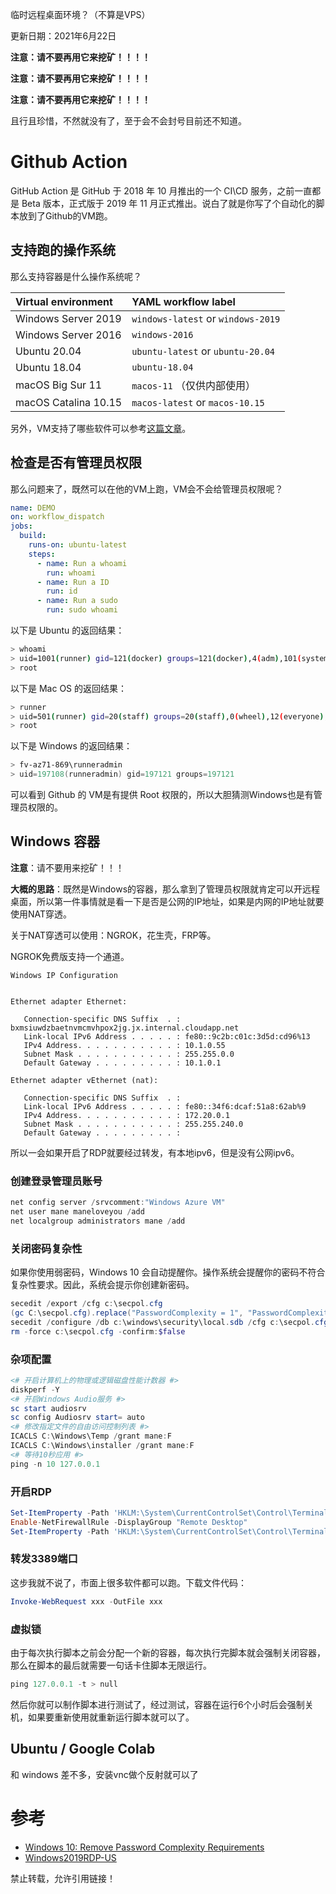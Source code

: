 临时远程桌面环境？（不算是VPS）

更新日期：2021年6月22日

**注意：请不要再用它来挖矿！！！！**

**注意：请不要再用它来挖矿！！！！**

**注意：请不要再用它来挖矿！！！！**

且行且珍惜，不然就没有了，至于会不会封号目前还不知道。


# Github Action 

GitHub Action 是 GitHub 于 2018 年 10 月推出的一个 CI\CD 服务，之前一直都是 Beta 版本，正式版于 2019 年 11 月正式推出。说白了就是你写了个自动化的脚本放到了Github的VM跑。

## 支持跑的操作系统

那么支持容器是什么操作系统呢？

| Virtual environment  | YAML workflow label                |
| :------------------- | :--------------------------------- |
| Windows Server 2019  | `windows-latest` or `windows-2019` |
| Windows Server 2016  | `windows-2016`                     |
| Ubuntu 20.04         | `ubuntu-latest` or `ubuntu-20.04`  |
| Ubuntu 18.04         | `ubuntu-18.04`                     |
| macOS Big Sur 11     | `macos-11` （仅供内部使用）        |
| macOS Catalina 10.15 | `macos-latest` or `macos-10.15`    |

另外，VM支持了哪些软件可以参考[这篇文章](https://github.com/actions/virtual-environments/tree/win19/20210616.0)。

## 检查是否有管理员权限

那么问题来了，既然可以在他的VM上跑，VM会不会给管理员权限呢？

```yaml
name: DEMO
on: workflow_dispatch
jobs:
  build:
    runs-on: ubuntu-latest
    steps:
      - name: Run a whoami
        run: whoami
      - name: Run a ID
        run: id
      - name: Run a sudo
        run: sudo whoami
```

以下是 Ubuntu 的返回结果：

```bash
> whoami
> uid=1001(runner) gid=121(docker) groups=121(docker),4(adm),101(systemd-journal)
> root
```

以下是 Mac OS 的返回结果：

```bash
> runner
> uid=501(runner) gid=20(staff) groups=20(staff),0(wheel),12(everyone),61(localaccounts),79(_appserverusr),80(admin),81(_appserveradm),98(_lpadmin),264(_webdeveloper),399(com.apple.access_ssh),701(com.apple.sharepoint.group.1),33(_appstore),100(_lpoperator),204(_developer),250(_analyticsusers),395(com.apple.access_ftp),398(com.apple.access_screensharing),400(com.apple.access_remote_ae)
> root
```

以下是 Windows 的返回结果：

```powershell
> fv-az71-869\runneradmin
> uid=197108(runneradmin) gid=197121 groups=197121
```

可以看到 Github 的 VM是有提供 Root 权限的，所以大胆猜测Windows也是有管理员权限的。

## Windows 容器

**注意**：请不要用来挖矿！！！

**大概的思路**：既然是Windows的容器，那么拿到了管理员权限就肯定可以开远程桌面，所以第一件事情就是看一下是否是公网的IP地址，如果是内网的IP地址就要使用NAT穿透。

关于NAT穿透可以使用：NGROK，花生壳，FRP等。

NGROK免费版支持一个通道。

```ymal
Windows IP Configuration


Ethernet adapter Ethernet:

   Connection-specific DNS Suffix  . : bxmsiuwdzbaetnvmcmvhpox2jg.jx.internal.cloudapp.net
   Link-local IPv6 Address . . . . . : fe80::9c2b:c01c:3d5d:cd96%13
   IPv4 Address. . . . . . . . . . . : 10.1.0.55
   Subnet Mask . . . . . . . . . . . : 255.255.0.0
   Default Gateway . . . . . . . . . : 10.1.0.1

Ethernet adapter vEthernet (nat):

   Connection-specific DNS Suffix  . : 
   Link-local IPv6 Address . . . . . : fe80::34f6:dcaf:51a8:62ab%9
   IPv4 Address. . . . . . . . . . . : 172.20.0.1
   Subnet Mask . . . . . . . . . . . : 255.255.240.0
   Default Gateway . . . . . . . . . : 
```

所以一会如果开启了RDP就要经过转发，有本地ipv6，但是没有公网ipv6。

### 创建登录管理员账号

```powershell
net config server /srvcomment:"Windows Azure VM" 
net user mane maneloveyou /add 
net localgroup administrators mane /add 
```

### 关闭密码复杂性

如果你使用弱密码，Windows 10 会自动提醒你。操作系统会提醒你的密码不符合复杂性要求。因此，系统会提示你创建新密码。

```powershell
secedit /export /cfg c:\secpol.cfg
(gc C:\secpol.cfg).replace("PasswordComplexity = 1", "PasswordComplexity = 0") | Out-File C:\secpol.cfg
secedit /configure /db c:\windows\security\local.sdb /cfg c:\secpol.cfg /areas SECURITYPOLICY
rm -force c:\secpol.cfg -confirm:$false
```

### 杂项配置

```powershell
<# 开启计算机上的物理或逻辑磁盘性能计数器 #>
diskperf -Y 
<# 开启Windows Audio服务 #>
sc start audiosrv 
sc config Audiosrv start= auto 
<# 修改指定文件的自由访问控制列表 #>
ICACLS C:\Windows\Temp /grant mane:F 
ICACLS C:\Windows\installer /grant mane:F 
<# 等待10秒应用 #>
ping -n 10 127.0.0.1 
```

### 开启RDP

```powershell
Set-ItemProperty -Path 'HKLM:\System\CurrentControlSet\Control\Terminal Server'-name "fDenyTSConnections" -Value 0
Enable-NetFirewallRule -DisplayGroup "Remote Desktop"
Set-ItemProperty -Path 'HKLM:\System\CurrentControlSet\Control\Terminal Server\WinStations\RDP-Tcp' -name "UserAuthentication" -Value 1
```

### 转发3389端口

这步我就不说了，市面上很多软件都可以跑。下载文件代码：

```powershell
Invoke-WebRequest xxx -OutFile xxx
```

### 虚拟锁

由于每次执行脚本之前会分配一个新的容器，每次执行完脚本就会强制关闭容器，那么在脚本的最后就需要一句话卡住脚本无限运行。

```powershell
ping 127.0.0.1 -t > null
```

然后你就可以制作脚本进行测试了，经过测试，容器在运行6个小时后会强制关机，如果要重新使用就重新运行脚本就可以了。

## Ubuntu / Google Colab

和 windows 差不多，安装vnc做个反射就可以了

# 参考

- [Windows 10: Remove Password Complexity Requirements](https://www.technipages.com/windows-10-remove-password-complexity-requirements)
- [Windows2019RDP-US](https://github.com/RixEtte/Windows2019RDP-US)

禁止转载，允许引用链接！

